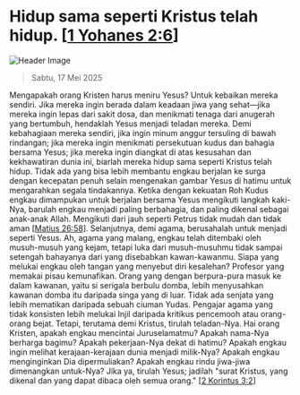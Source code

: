 
# Hidup sama seperti Kristus telah hidup. [[1 Yohanes 2:6](http://alkitab.sabda.org/?1%20Yohanes%202:6)]

![Header Image](https://alkitab.app/slice/sunrise.jpg)

> Sabtu, 17 Mei 2025

Mengapakah orang Kristen harus meniru Yesus? Untuk kebaikan mereka sendiri. Jika mereka ingin berada dalam keadaan jiwa yang sehat—jika mereka ingin lepas dari sakit dosa, dan menikmati tenaga dari anugerah yang bertumbuh, hendaklah Yesus menjadi teladan mereka. Demi kebahagiaan mereka sendiri, jika ingin minum anggur tersuling di bawah rindangan; jika mereka ingin menikmati persekutuan kudus dan bahagia bersama Yesus; jika mereka ingin diangkat di atas kesusahan dan kekhawatiran dunia ini, biarlah mereka hidup sama seperti Kristus telah hidup. Tidak ada yang bisa lebih membantu engkau berjalan ke surga dengan kecepatan penuh selain mengenakan gambar Yesus di hatimu untuk mengarahkan segala tindakannya. Ketika dengan kekuatan Roh Kudus engkau dimampukan untuk berjalan bersama Yesus mengikuti langkah kaki-Nya, barulah engkau menjadi paling berbahagia, dan paling dikenal sebagai anak-anak Allah. Mengikuti dari jauh seperti Petrus tidak mudah dan tidak aman [[Matius 26:58](http://alkitab.sabda.org/?Matius%2026:58)]. Selanjutnya, demi agama, berusahalah untuk menjadi seperti Yesus. Ah, agama yang malang, engkau telah ditembaki oleh musuh-musuh yang kejam, tetapi luka dari musuh-musuhmu tidak sampai setengah bahayanya dari yang disebabkan kawan-kawanmu. Siapa yang melukai engkau oleh tangan yang menyebut diri kesalehan? Profesor yang memakai pisau kemunafikan. Orang yang dengan berpura-pura masuk ke dalam kawanan, yaitu si serigala berbulu domba, lebih menyusahkan kawanan domba itu daripada singa yang di luar. Tidak ada senjata yang lebih mematikan daripada sebuah ciuman Yudas. Pengajar agama yang tidak konsisten lebih melukai Injil daripada kritikus pencemooh atau orang-orang bejat. Tetapi, terutama demi Kristus, tirulah teladan-Nya. Hai orang Kristen, apakah engkau mencintai Juruselamatmu? Apakah nama-Nya berharga bagimu? Apakah pekerjaan-Nya dekat di hatimu? Apakah engkau ingin melihat kerajaan-kerajaan dunia menjadi milik-Nya? Apakah engkau menginginkan Dia dipermuliakan? Apakah engkau rindu jiwa-jiwa dimenangkan untuk-Nya? Jika ya, tirulah Yesus; jadilah "surat Kristus, yang dikenal dan yang dapat dibaca oleh semua orang." [[2 Korintus 3:2](http://alkitab.sabda.org/?2%20Korintus%203:2)]
    